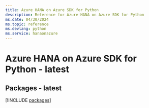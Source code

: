 ```yaml
---
title: Azure HANA on Azure SDK for Python
description: Reference for Azure HANA on Azure SDK for Python
ms.date: 04/30/2024
ms.topic: reference
ms.devlang: python
ms.service: hanaonazure
---
```

# Azure HANA on Azure SDK for Python - latest
## Packages - latest
[!INCLUDE [packages](hana-on-azure-index.md)]